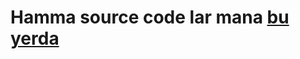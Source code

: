 # Hamma source code lar mana [bu yerda](https://github.com/jlkesh/pdp_online_lessons_spring_module_1)
